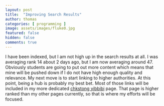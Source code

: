 ```yaml
---
layout: post
title:  "Improving Search Results"
author: thomas
categories: [ programming ]
image: assets/images/fluke0.jpg
featured: false
hidden: false
comments: true
---
```

I have been indexed, but I am not high up in the search results at all. I was averaging rank 14 about 2 days ago, but I am now averaging around 47. Obviously students are going to put out more content which means that mine will be pushed down if I do not have high enough quality and relevance. My next move is to start linking to higher authorities. At this point, being a hub is probably my best bet. Most of those links will be included in my more dedicated [chkstong yibbibi](http://www.thomasstep.me/chkstongyibbibi.html) page. That page is higher ranked than my other pages currently, so that is where my efforts will be focused.
